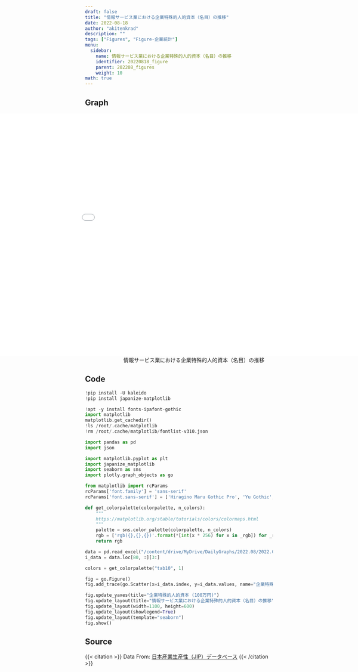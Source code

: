 ```yaml
---
draft: false
title: "情報サービス業における企業特殊的人的資本（名目）の推移"
date: 2022-08-18 
author: "akitenkrad"
description: ""
tags: ["Figures", "Figure-企業統計"]
menu:
  sidebar:
    name: 情報サービス業における企業特殊的人的資本（名目）の推移
    identifier: 20220818_figure
    parent: 202208_figures
    weight: 10
math: true
---
```


## Graph
<figure style="width:100%; display:flex; justify-content:center; align-items:center; flex-direction:column;">
    <iframe src="out.html" width="1110pt" height="650pt" style="border:none"></iframe>
    <figcaption>情報サービス業における企業特殊的人的資本（名目）の推移</figcaption>
</figure>

## Code
```python
!pip install -U kaleido
!pip install japanize-matplotlib

!apt -y install fonts-ipafont-gothic
import matplotlib
matplotlib.get_cachedir()
!ls /root/.cache/matplotlib
!rm /root/.cache/matplotlib/fontlist-v310.json

import pandas as pd
import json

import matplotlib.pyplot as plt
import japanize_matplotlib 
import seaborn as sns
import plotly.graph_objects as go

from matplotlib import rcParams
rcParams['font.family'] = 'sans-serif'
rcParams['font.sans-serif'] = ['Hiragino Maru Gothic Pro', 'Yu Gothic', 'Meirio', 'Takao', 'IPAexGothic', 'IPAPGothic', 'VL PGothic', 'Noto Sans CJK JP']

def get_colorpalette(colorpalette, n_colors):
    """
    https://matplotlib.org/stable/tutorials/colors/colormaps.html
    """
    palette = sns.color_palette(colorpalette, n_colors)
    rgb = ['rgb({},{},{})'.format(*[int(x * 256) for x in _rgb]) for _rgb in palette]
    return rgb

data = pd.read_excel("/content/drive/MyDrive/DailyGraphs/2022.08/2022.08.17/jip2021_6.xlsx", sheet_name="名目_企業特殊的人的資本", header=0, index_col=0)
i_data = data.loc[80, :][3:]

colors = get_colorpalette("tab10", 1)

fig = go.Figure()
fig.add_trace(go.Scatter(x=i_data.index, y=i_data.values, name="企業特殊的人的資本", marker=dict(color=colors[0])))

fig.update_yaxes(title="企業特殊的人的資本 (100万円)")
fig.update_layout(title="情報サービス業における企業特殊的人的資本（名目）の推移")
fig.update_layout(width=1100, height=600)
fig.update_layout(showlegend=True)
fig.update_layout(template="seaborn")
fig.show()
```

## Source
{{< citation >}}
Data From: [日本産業生産性（JIP）データベース](https://www.rieti.go.jp/jp/database/JIP2021/index.html#04)
{{< /citation >}}